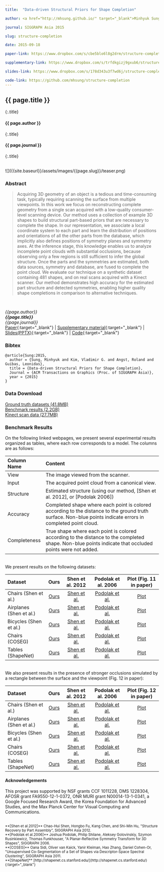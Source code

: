 ```yaml
---
title:  "Data-driven Structural Priors for Shape Completion"

author: <a href="http://mhsung.github.io/" target="_blank">Minhyuk Sung</a>, <a href="http://www.vovakim.com/" target="_blank">Vladimir G. Kim</a>, <a href="http://rangst.github.io" target="_blank">Roland Angst</a>, and <a href="http://geometry.stanford.edu/member/guibas/" target="_blank">Leonidas Guibas</a>

journal: SIGGRAPH Asia 2015

slug: structure-completion

date: 2015-09-18

paper-link: https://www.dropbox.com/s/cbe5blo6l8g2drm/structure-completion.pdf?dl=1

supplementary-link: https://www.dropbox.com/s/trfdkgizj9gxub6/structure-completion-supplementary.pdf?dl=1

slides-link: https://www.dropbox.com/s/178d343u3f7wd6j/structure-completion-presentation.pptx?dl=1

code-link: https://github.com/mhsung/structure-completion
---
```


## {{ page.title }}
{:.title}
#### {{ page.author }}
{:.title}
#### {{ page.journal }}
{:.title}

<br />
![]({{site.baseurl}}/assets/images/{{page.slug}}/teaser.png)

### Abstract
>Acquiring 3D geometry of an object is a tedious and time-consuming task, typically requiring scanning the surface from multiple viewpoints.  In this work we focus on reconstructing complete geometry from a single scan acquired with a low-quality consumer-level scanning device.  Our method uses a collection of example 3D shapes to build structural part-based priors that are necessary to complete the shape. In our representation, we associate a local coordinate system to each part and learn the distribution of positions and orientations of all the other parts from the database, which implicitly also defines positions of symmetry planes and symmetry axes. At the inference stage, this knowledge enables us to analyze incomplete point clouds with substantial occlusions, because observing only a few regions is still sufficient to infer the global structure. Once the parts and the symmetries are estimated, both data sources, symmetry and database, are fused to complete the point cloud. We evaluate our technique on a synthetic dataset containing 481 shapes, and on real scans acquired with a Kinect scanner. Our method demonstrates high accuracy for the estimated part structure and detected symmetries, enabling higher quality shape completions in comparison to alternative techniques.
<br />

*{{page.author}}<br>
**{{page.title}}**<br>
{{page.journal}}*<br>
[Paper]({{page.paper-link}}){:target="_blank"}  |  [Supplementary material]({{page.supplementary-link}}){:target="_blank"}  |  [Slides(PPTX)]({{page.slides-link}}){:target="_blank"}  |  [Code]({{page.code-link}}){:target="_blank"}

### Bibtex
```
@article{Sung:2015,
  author = {Sung, Minhyuk and Kim, Vladimir G. and Angst, Roland and Guibas, Leonidas},
  title = {Data-driven Structural Priors for Shape Completion},
  Journal = {ACM Transactions on Graphics (Proc. of SIGGRAPH Asia)}, 
  year = {2015}
}
```

### Data Download
[Ground truth datasets (41.8MB)](http://vkim.ctlprojects.com/ground_truth_datasets.tgz)<br>
[Benchmark results (2.2GB)](http://vkim.ctlprojects.com/benchmark_results.tgz)<br>
[Kinect scan data (27.7MB)](http://www.stanford.edu/~mhsung/kinect_scan_data.tgz)

### Benchmark Results
On the following linked webpages, we present several experimental results organized as tables, where each row corresponds to a model.
The columns are as follows:

| Column Name  | Content |
|:------------ |:------- |
| View         |The image viewed from the scanner. |
| Input        |The acquired point cloud from a canonical view. |
| Structure    | Estimated structure (using our method, [Shen et al. 2012], or [Podolak 2006]) |
| Accuracy     | Completed shape where each point is colored according to the distance to the ground truth surface. Non-blue points indicate errors in completed point cloud. |
| Completeness | True shape where each point is colored according to the distance to the completed shape. Non-blue points indicate that occluded points were not added. |

<br />
We present results on the following datasets:

<table>
<thead>
<tr>
<th align="left">Dataset</th>
<th align="center">Ours</th>
<th align="center">Shen et al. 2012</th>
<th align="center">Podolak et al. 2006</th>
<th align="center">Plot (Fig. 11 in paper)</th>
</tr>
</thead>

<tbody>
<tr>
<td align="left">Chairs (Shen et al.)</td>
<td align="center"><a href="http://web.stanford.edu/~mhsung/structure-completion/final3_assembly_chairs/index.html" target="_blank">Ours</a></td>
<td align="center"><a href="http://web.stanford.edu/~mhsung/structure-completion/assembly_final3_assembly_chairs/index.html" target="_blank">Shen et al.</a></td>
<td align="center"><a href="http://web.stanford.edu/~mhsung/structure-completion/symm_detection_final3_assembly_chairs/index.html" target="_blank">Podolak et al.</a></td>
<td align="center"><a href="http://web.stanford.edu/~mhsung/structure-completion/box_plots/box_assembly_chair.png" target="_blank">Plot</a></td>
</tr>

<tr>
<td align="left">Airplanes (Shen et al.)</td>
<td align="center"><a href="http://web.stanford.edu/~mhsung/structure-completion/final3_assembly_airplanes/index.html" target="_blank">Ours</a></td>
<td align="center"><a href="http://web.stanford.edu/~mhsung/structure-completion/assembly_final3_assembly_airplanes/index.html" target="_blank">Shen et al.</a></td>
<td align="center"><a href="http://web.stanford.edu/~mhsung/structure-completion/symm_detection_final3_assembly_airplanes/index.html" target="_blank">Podolak et al.</a></td>
<td align="center"><a href="http://web.stanford.edu/~mhsung/structure-completion/box_plots/box_assembly_airplane.png" target="_blank">Plot</a></td>
</tr>

<tr>
<td align="left">Bicycles (Shen et al.)</td>
<td align="center"><a href="http://web.stanford.edu/~mhsung/structure-completion/final3_assembly_bicycles/index.html" target="_blank">Ours</a></td>
<td align="center"><a href="http://web.stanford.edu/~mhsung/structure-completion/assembly_final3_assembly_bicycles/index.html" target="_blank">Shen et al.</a></td>
<td align="center"><a href="http://web.stanford.edu/~mhsung/structure-completion/symm_detection_final3_assembly_bicycles/index.html" target="_blank">Podolak et al.</a></td>
<td align="center"><a href="http://web.stanford.edu/~mhsung/structure-completion/box_plots/box_assembly_bicycle.png" target="_blank">Plot</a></td>
</tr>

<tr>
<td align="left">Chairs (COSEG)</td>
<td align="center"><a href="http://web.stanford.edu/~mhsung/structure-completion/final3_coseg_chairs/index.html" target="_blank">Ours</a></td>
<td align="center"><a href="http://web.stanford.edu/~mhsung/structure-completion/assembly_final3_coseg_chairs/index.html" target="_blank">Shen et al.</a></td>
<td align="center"><a href="http://web.stanford.edu/~mhsung/structure-completion/symm_detection_final3_coseg_chairs/index.html" target="_blank">Podolak et al.</a></td>
<td align="center"><a href="http://web.stanford.edu/~mhsung/structure-completion/box_plots/box_coseg_chair.png" target="_blank">Plot</a></td>
</tr>

<tr>
<td align="left">Tables (ShapeNet)</td>
<td align="center"><a href="http://web.stanford.edu/~mhsung/structure-completion/final3_shapenet_tables/index.html" target="_blank">Ours</a></td>
<td align="center"><a href="http://web.stanford.edu/~mhsung/structure-completion/assembly_final3_shapenet_tables/index.html" target="_blank">Shen et al.</a></td>
<td align="center"><a href="http://web.stanford.edu/~mhsung/structure-completion/symm_detection_final3_shapenet_tables/index.html" target="_blank">Podolak et al.</a></td>
<td align="center"><a href="http://web.stanford.edu/~mhsung/structure-completion/box_plots/box_shapenet_table.png" target="_blank">Plot</a></td>
</tr>
</tbody>

</table>


<br />
We also present results in the presence of stronger occlusions simulated by a rectangle between the surface and the viewpoint (Fig. 12 in paper):

<table>
<thead>
<tr>
<th align="left">Dataset</th>
<th align="center">Ours</th>
<th align="center">Shen et al. 2012</th>
<th align="center">Podolak et al. 2006</th>
<th align="center">Plot (Fig. 12 in paper)</th>
</tr>
</thead>

<tbody>
<tr><td align="left">Chairs (Shen et al.)</td>
<td align="center"><a href="http://web.stanford.edu/~mhsung/structure-completion/view_mask_assembly_chairs/index.html" target="_blank">Ours</a></td>
<td align="center"><a href="http://web.stanford.edu/~mhsung/structure-completion/assembly_view_mask_assembly_chairs/index.html" target="_blank">Shen et al.</a></td>
<td align="center"><a href="http://web.stanford.edu/~mhsung/structure-completion/symm_detection_view_mask_assembly_chairs/index.html" target="_blank">Podolak et al.</a></td>
<td align="center"><a href="http://web.stanford.edu/~mhsung/structure-completion/box_plots/view_mask_box_assembly_chair.png" target="_blank">Plot</a></td>
</tr>

<tr>
<td align="left">Airplanes (Shen et al.)</td>
<td align="center"><a href="http://web.stanford.edu/~mhsung/structure-completion/view_mask_assembly_airplanes/index.html" target="_blank">Ours</a></td>
<td align="center"><a href="http://web.stanford.edu/~mhsung/structure-completion/assembly_view_mask_assembly_airplanes/index.html" target="_blank">Shen et al.</a></td>
<td align="center"><a href="http://web.stanford.edu/~mhsung/structure-completion/symm_detection_view_mask_assembly_airplanes/index.html" target="_blank">Podolak et al.</a></td>
<td align="center"><a href="http://web.stanford.edu/~mhsung/structure-completion/box_plots/view_mask_box_assembly_airplane.png" target="_blank">Plot</a></td>
</tr>

<tr>
<td align="left">Bicycles (Shen et al.)</td>
<td align="center"><a href="http://web.stanford.edu/~mhsung/structure-completion/view_mask_assembly_bicycles/index.html" target="_blank">Ours</a></td>
<td align="center"><a href="http://web.stanford.edu/~mhsung/structure-completion/assembly_view_mask_assembly_bicycles/index.html" target="_blank">Shen et al.</a></td>
<td align="center"><a href="http://web.stanford.edu/~mhsung/structure-completion/symm_detection_view_mask_assembly_bicycles/index.html" target="_blank">Podolak et al.</a></td>
<td align="center"><a href="http://web.stanford.edu/~mhsung/structure-completion/box_plots/view_mask_box_assembly_bicycle.png" target="_blank">Plot</a></td>
</tr>

<tr>
<td align="left">Chairs (COSEG)</td>
<td align="center"><a href="http://web.stanford.edu/~mhsung/structure-completion/view_mask_coseg_chairs/index.html" target="_blank">Ours</a></td>
<td align="center"><a href="http://web.stanford.edu/~mhsung/structure-completion/assembly_view_mask_coseg_chairs/index.html" target="_blank">Shen et al.</a></td>
<td align="center"><a href="http://web.stanford.edu/~mhsung/structure-completion/symm_detection_view_mask_coseg_chairs/index.html" target="_blank">Podolak et al.</a></td>
<td align="center"><a href="http://web.stanford.edu/~mhsung/structure-completion/box_plots/view_mask_box_coseg_chair.png" target="_blank">Plot</a></td>
</tr>

<tr>
<td align="left">Tables (ShapeNet)</td>
<td align="center"><a href="http://web.stanford.edu/~mhsung/structure-completion/view_mask_shapenet_tables/index.html" target="_blank">Ours</a></td>
<td align="center"><a href="http://web.stanford.edu/~mhsung/structure-completion/assembly_view_mask_shapenet_tables/index.html" target="_blank">Shen et al.</a></td>
<td align="center"><a href="http://web.stanford.edu/~mhsung/structure-completion/symm_detection_view_mask_shapenet_tables/index.html" target="_blank">Podolak et al.</a></td>
<td align="center"><a href="http://web.stanford.edu/~mhsung/structure-completion/box_plots/view_mask_box_shapenet_table.png" target="_blank">Plot</a></td>
</tr>
</tbody>

</table>


#### Acknowledgements
This project was supported by NSF grants CCF 1011228, DMS 1228304, AFOSR grant FA9550-12-1-0372, ONR MURI grant N00014-13-1-0341, a Google Focused Research Award, the Korea Foundation for Advanced Studies, and the Max Planck Center for Visual Computing and Communications.

<br />
<sub>
**[Shen et al.2012]** Chao-Hui Shen, Hongbo Fu, Kang Chen, and Shi-Min Hu, "Structure Recovery by Part Assembly", SIGGRAPH Asia 2012.<br>
**[Podolak et al.2006]** Joshua Podolak, Philip Shilane, Aleksey Golovinskiy, Szymon Rusinkiewicz, Thomas Funkhouser, "A Planar-Reflective Symmetry Transform for 3D Shapes", SIGGRAPH 2006.<br>
**[COSEG]** Oana Sidi, Oliver van Kaick, Yanir Kleiman, Hao Zhang, Daniel Cohen-Or, "Unsupervised Co-Segmentation of a Set of Shapes via Descriptor-Space Spectral Clustering", SIGGRAPH Asia 2011.<br>
**[ShapeNet]** [http://shapenet.cs.stanford.edu/](http://shapenet.cs.stanford.edu/){:target="_blank"}<br>
</sub>

<br />
